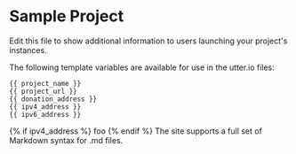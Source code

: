 # Sample Project
Edit this file to show additional information to users launching your project's instances.

The following template variables are available for use in the utter.io files:

    {{ project_name }}
    {{ project_url }}
    {{ donation_address }}
    {{ ipv4_address }}
    {{ ipv6_address }}

{% if ipv4_address %}
foo
{% endif %}
The site supports a full set of Markdown syntax for .md files.
  
